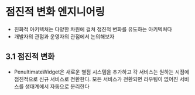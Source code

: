 # 점진적 변화 엔지니어링
* 진화적 아키텍처는 다양한 차원에 걸쳐 점진적 변화를 유도하는 아키텍처다
* 개발자의 관점과 운영자의 관점에서 논의해보자

## 3.1 점진적 변화
* PenultimateWidget은 새로운 별점 시스템을 추가하고 각 서비스는 원하는 시점에
점진적으로 신규 서비스로 전환한다. 모든 서비스가 전환되면 라우팅이 없어진 서비스를
생태계에서 자동으로 분리한다

